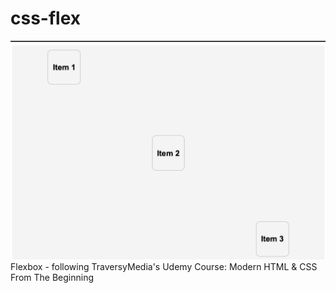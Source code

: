 # css-flex
![Preview](img/preview.png)
Flexbox - following TraversyMedia's Udemy Course: Modern HTML & CSS From The Beginning